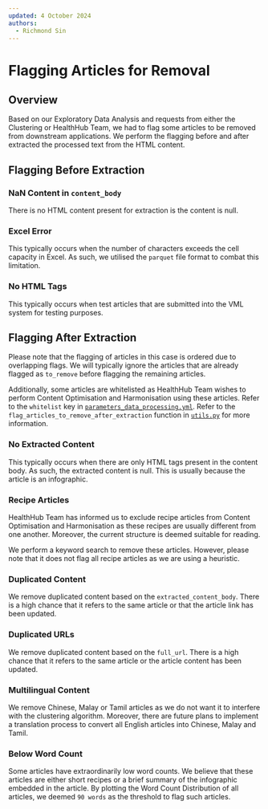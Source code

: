```yaml
---
updated: 4 October 2024
authors:
  - Richmond Sin
---
```


# Flagging Articles for Removal

## Overview

Based on our Exploratory Data Analysis and requests from either the Clustering or HealthHub Team, we had to flag some articles to be removed from downstream applications. We perform the flagging before and after extracted the processed text from the HTML content.

## Flagging Before Extraction

### NaN Content in `content_body`

There is no HTML content present for extraction is the content is null.

### Excel Error

This typically occurs when the number of characters exceeds the cell capacity in Excel. As such, we utilised the `parquet` file format to combat this limitation.

### No HTML Tags

This typically occurs when test articles that are submitted into the VML system for testing purposes.

## Flagging After Extraction

Please note that the flagging of articles in this case is ordered due to overlapping flags. We will typically ignore the articles that are already flagged as `to_remove` before flagging the remaining articles.

Additionally, some articles are whitelisted as HealthHub Team wishes to perform Content Optimisation and Harmonisation using these articles. Refer to the `whitelist` key in [`parameters_data_processing.yml`](https://github.com/).
Refer to the `flag_articles_to_remove_after_extraction` function in [`utils.py`](https://github.com/) for more information.

### No Extracted Content

This typically occurs when there are only HTML tags present in the content body. As such, the extracted content is null. This is usually because the article is an infographic.

### Recipe Articles

HealthHub Team has informed us to exclude recipe articles from Content Optimisation and Harmonisation as these recipes are usually different from one another. Moreover, the current structure is deemed suitable for reading.

We perform a keyword search to remove these articles. However, please note that it does not flag all recipe articles as we are using a heuristic.

### Duplicated Content

We remove duplicated content based on the `extracted_content_body`. There is a high chance that it refers to the same article or that the article link has been updated.

### Duplicated URLs

We remove duplicated content based on the `full_url`. There is a high chance that it refers to the same article or the article content has been updated.

### Multilingual Content

We remove Chinese, Malay or Tamil articles as we do not want it to interfere with the clustering algorithm. Moreover, there are future plans to implement a translation process to convert all English articles into Chinese, Malay and Tamil.

### Below Word Count

Some articles have extraordinarily low word counts. We believe that these articles are either short recipes or a brief summary of the infographic embedded in the article. By plotting the Word Count Distribution of all articles, we deemed `90 words` as the threshold to flag such articles.
